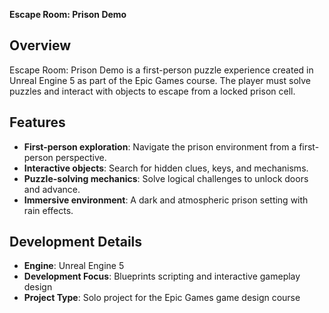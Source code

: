 **Escape Room: Prison Demo**

## Overview
Escape Room: Prison Demo is a first-person puzzle experience created in Unreal Engine 5 as part of the Epic Games course. The player must solve  puzzles and interact with objects to escape from a locked prison cell.

## Features
- **First-person exploration**: Navigate the prison environment from a first-person perspective.
- **Interactive objects**: Search for hidden clues, keys, and mechanisms.
- **Puzzle-solving mechanics**: Solve logical challenges to unlock doors and advance.
- **Immersive environment**: A dark and atmospheric prison setting with rain effects.

## Development Details
- **Engine**: Unreal Engine 5
- **Development Focus**: Blueprints scripting and interactive gameplay design
- **Project Type**: Solo project for the Epic Games game design course
